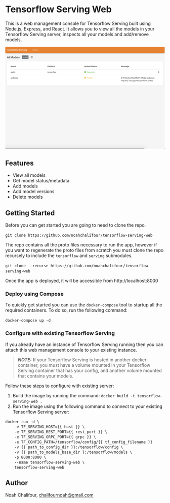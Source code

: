 # Tensorflow Serving Web

This is a web management console for Tensorflow Serving built using Node.js, Express, and React. It allows you to view all the models in your Tensorflow Serving server, inspects all your models and add/remove models.

![Models Dashboard](/screenshots/models.png)

## Features

<ul>
    <li>View all models</li>
    <li>Get model status/metadata</li>
    <li>Add models</li>
    <li>Add model versions</li>
    <li>Delete models</li>
</ul>

## Getting Started

Before you can get started you are going to need to clone the repo.

`git clone https://github.com/noahchalifour/tensorflow-serving-web`

The repo contains all the proto files necessary to run the app, however if you want to regenerate the proto files from scratch you must clone the repo recursely to include the `tensorflow` and `serving` submodules.

`git clone --recurse https://github.com/noahchalifour/tensorflow-serving-web`

Once the app is deployed, it will be accessible from http://localhost:8000

### Deploy using Compose

To quickly get started you can use the `docker-compose` tool to startup all the required containers. To do so, run the following command:

`docker-compose up -d`

### Configure with existing Tensorflow Serving

If you already have an instance of Tensorflow Serving running then you can attach this web management console to your existing instance.

> **_NOTE:_**  If your Tensorflow Serving is hosted in another docker container, you must have a volume mounted in your Tensorflow Serving container that has your config, and another volume mounted that contains your models.

Follow these steps to configure with existing server:

1. Build the image by running the command: `docker build -t tensorflow-serving-web .`
2. Run the image using the following command to connect to your existing Tensorflow Serving server:

```
docker run -d \
    -e TF_SERVING_HOST={{ host }} \
    -e TF_SERVING_REST_PORT={{ rest_port }} \
    -e TF_SERVING_GRPC_PORT={{ grpc }} \
    -e TF_CONFIG_PATH=/tensorflow/config/{{ tf_config_filename }}
    -v {{ path_to_config_dir }}:/tensorflow/config \
    -v {{ path_to_models_base_dir }:/tensorflow/models \
    -p 8000:8000 \
    --name tensorflow-serving-web \
    tensorflow-serving-web
```

## Author

Noah Chalifour, chalifournoah@gmail.com
